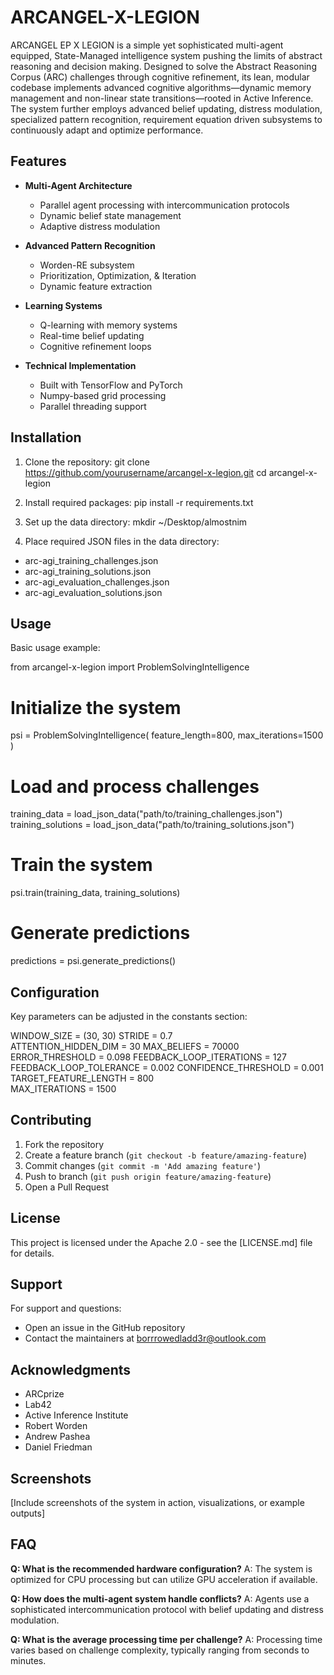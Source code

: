 # ARCANGEL-X-LEGION
ARCANGEL EP X LEGION is a simple yet sophisticated multi-agent equipped, State-Managed intelligence system pushing the limits of abstract reasoning and decision making. Designed to solve the Abstract Reasoning Corpus (ARC) challenges through cognitive refinement, its lean, modular codebase implements advanced cognitive algorithms—dynamic memory management and non-linear state transitions—rooted in Active Inference. The system further employs advanced belief updating, distress modulation, specialized pattern recognition, requirement equation driven subsystems to continuously adapt and optimize performance.

## Features

- **Multi-Agent Architecture**
  - Parallel agent processing with intercommunication protocols
  - Dynamic belief state management
  - Adaptive distress modulation

- **Advanced Pattern Recognition** 
  - Worden-RE subsystem 
  - Prioritization, Optimization, & Iteration
  - Dynamic feature extraction

- **Learning Systems**
  - Q-learning with memory systems
  - Real-time belief updating
  - Cognitive refinement loops

- **Technical Implementation**
  - Built with TensorFlow and PyTorch
  - Numpy-based grid processing
  - Parallel threading support

## Installation

1. Clone the repository:
git clone https://github.com/yourusername/arcangel-x-legion.git
cd arcangel-x-legion

2. Install required packages:
pip install -r requirements.txt

3. Set up the data directory:
mkdir ~/Desktop/almostnim

4. Place required JSON files in the data directory:
- arc-agi_training_challenges.json
- arc-agi_training_solutions.json
- arc-agi_evaluation_challenges.json
- arc-agi_evaluation_solutions.json

## Usage

Basic usage example:

from arcangel-x-legion import ProblemSolvingIntelligence

# Initialize the system
psi = ProblemSolvingIntelligence(
    feature_length=800,
    max_iterations=1500
)

# Load and process challenges
training_data = load_json_data("path/to/training_challenges.json")
training_solutions = load_json_data("path/to/training_solutions.json")

# Train the system
psi.train(training_data, training_solutions)

# Generate predictions
predictions = psi.generate_predictions()

## Configuration

Key parameters can be adjusted in the constants section:

WINDOW_SIZE = (30, 30) 
STRIDE = 0.7  
ATTENTION_HIDDEN_DIM = 30 
MAX_BELIEFS = 70000 
ERROR_THRESHOLD = 0.098 
FEEDBACK_LOOP_ITERATIONS = 127 
FEEDBACK_LOOP_TOLERANCE = 0.002 
CONFIDENCE_THRESHOLD = 0.001 
TARGET_FEATURE_LENGTH = 800  
MAX_ITERATIONS = 1500 

## Contributing

1. Fork the repository
2. Create a feature branch (`git checkout -b feature/amazing-feature`)
3. Commit changes (`git commit -m 'Add amazing feature'`)
4. Push to branch (`git push origin feature/amazing-feature`)
5. Open a Pull Request

## License

This project is licensed under the Apache 2.0 - see the [LICENSE.md] file for details.

## Support

For support and questions:
- Open an issue in the GitHub repository
- Contact the maintainers at borrrowedladd3r@outlook.com

## Acknowledgments

- ARCprize
- Lab42
- Active Inference Institute
- Robert Worden
- Andrew Pashea
- Daniel Friedman
  

## Screenshots

[Include screenshots of the system in action, visualizations, or example outputs]

## FAQ

**Q: What is the recommended hardware configuration?**
A: The system is optimized for CPU processing but can utilize GPU acceleration if available.

**Q: How does the multi-agent system handle conflicts?**
A: Agents use a sophisticated intercommunication protocol with belief updating and distress modulation.

**Q: What is the average processing time per challenge?**
A: Processing time varies based on challenge complexity, typically ranging from seconds to minutes.
